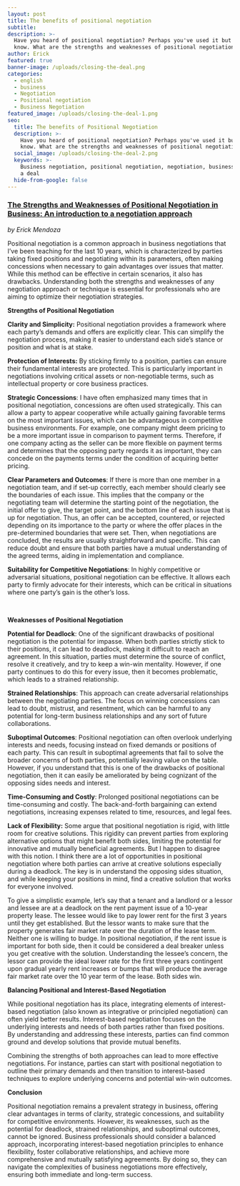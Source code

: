```yaml
---
layout: post
title: The benefits of positional negotiation
subtitle:
description: >-
  Have you heard of positional negotiation? Perhaps you've used it but didn't
  know. What are the strengths and weaknesses of positional negotiation? 
author: Erick
featured: true
banner-image: /uploads/closing-the-deal.png
categories:
  - english
  - business
  - Negotiation
  - Positional negotiation
  - Business Negotiation
featured_image: /uploads/closing-the-deal-1.png
seo:
  title: The benefits of Positional Negotiation
  description: >-
    Have you heard of positional negotiation? Perhaps you've used it but didn't
    know. What are the strengths and weaknesses of positional negotiation? 
  social_image: /uploads/closing-the-deal-2.png
  keywords: >-
    Business negotiation, positional negotiation, negotiation, business,closing
    a deal
  hide-from-google: false
---
```

### **<u>The Strengths and Weaknesses of Positional Negotiation in Business: An introduction to a negotiation approach</u>**

*by Erick Mendoza*

Positional negotiation is a common approach in business negotiations that I’ve been teaching for the last 10 years, which is characterized by parties taking fixed positions and negotiating within its parameters, often making concessions when necessary to gain advantages over issues that matter. While this method can be effective in certain scenarios, it also has drawbacks. Understanding both the strengths and weaknesses of any negotiation approach or technique is essential for professionals who are aiming to optimize their negotiation strategies.

**Strengths of Positional Negotiation**

**Clarity and Simplicity:** Positional negotiation provides a framework where each party’s demands and offers are explicitly clear. This can simplify the negotiation process, making it easier to understand each side’s stance or position and what is at stake.

**Protection of Interests:** By sticking firmly to a position, parties can ensure their fundamental interests are protected. This is particularly important in negotiations involving critical assets or non-negotiable terms, such as intellectual property or core business practices.

**Strategic Concessions**: I have often emphasized many times that in positional negotiation, concessions are often used strategically. This can allow a party to appear cooperative while actually gaining favorable terms on the most important issues, which can be advantageous in competitive business environments. For example, one company might deem pricing to be a more important issue in comparison to payment terms. Therefore, if one company acting as the seller can be more flexible on payment terms and determines that the opposing party regards it as important, they can concede on the payments terms under the condition of acquiring better pricing.

**Clear Parameters and Outcomes**: If there is more than one member in a negotiation team, and if set-up correctly, each member should clearly see the boundaries of each issue. This implies that the company or the negotiating team will determine the starting point of the negotiation, the initial offer to give, the target point, and the bottom line of each issue that is up for negotiation. Thus, an offer can be accepted, countered, or rejected depending on its importance to the party or where the offer places in the pre-determined boundaries that were set. Then, when negotiations are concluded, the results are usually straightforward and specific. This can reduce doubt and ensure that both parties have a mutual understanding of the agreed terms, aiding in implementation and compliance.

**Suitability for Competitive Negotiations**: In highly competitive or adversarial situations, positional negotiation can be effective. It allows each party to firmly advocate for their interests, which can be critical in situations where one party’s gain is the other’s loss.

&nbsp;

**Weaknesses of Positional Negotiation**

**Potential for Deadlock**: One of the significant drawbacks of positional negotiation is the potential for impasse. When both parties strictly stick to their positions, it can lead to deadlock, making it difficult to reach an agreement. In this situation, parties must determine the source of conflict, resolve it creatively, and try to keep a win-win mentality. However, if one party continues to do this for every issue, then it becomes problematic, which leads to a strained relationship.

**Strained Relationships**: This approach can create adversarial relationships between the negotiating parties. The focus on winning concessions can lead to doubt, mistrust, and resentment, which can be harmful to any potential for long-term business relationships and any sort of future collaborations.

**Suboptimal Outcomes**: Positional negotiation can often overlook underlying interests and needs, focusing instead on fixed demands or positions of each party. This can result in suboptimal agreements that fail to solve the broader concerns of both parties, potentially leaving value on the table. However, if you understand that this is one of the drawbacks of positional negotiation, then it can easily be ameliorated by being cognizant of the opposing sides needs and interest.

**Time-Consuming and Costly**: Prolonged positional negotiations can be time-consuming and costly. The back-and-forth bargaining can extend negotiations, increasing expenses related to time, resources, and legal fees.

**Lack of Flexibility:** Some argue that positional negotiation is rigid, with little room for creative solutions. This rigidity can prevent parties from exploring alternative options that might benefit both sides, limiting the potential for innovative and mutually beneficial agreements. But I happen to disagree with this notion. I think there are a lot of opportunities in positional negotiation where both parties can arrive at creative solutions especially during a deadlock. The key is in understand the opposing sides situation, and while keeping your positions in mind, find a creative solution that works for everyone involved.

To give a simplistic example, let’s say that a tenant and a landlord or a lessor and lessee are at a deadlock on the rent payment issue of a 10-year property lease. The lessee would like to pay lower rent for the first 3 years until they get established. But the lessor wants to make sure that the property generates fair market rate over the duration of the lease term. Neither one is willing to budge. In positional negotiation, if the rent issue is important for both side, then it could be considered a deal breaker unless you get creative with the solution. Understanding the lessee’s concern, the lessor can provide the ideal lower rate for the first three years contingent upon gradual yearly rent increases or bumps that will produce the average fair market rate over the 10 year term of the lease. Both sides win.

**Balancing Positional and Interest-Based Negotiation**

While positional negotiation has its place, integrating elements of interest-based negotiation (also known as integrative or principled negotiation) can often yield better results. Interest-based negotiation focuses on the underlying interests and needs of both parties rather than fixed positions. By understanding and addressing these interests, parties can find common ground and develop solutions that provide mutual benefits.

Combining the strengths of both approaches can lead to more effective negotiations. For instance, parties can start with positional negotiation to outline their primary demands and then transition to interest-based techniques to explore underlying concerns and potential win-win outcomes.

**Conclusion**

Positional negotiation remains a prevalent strategy in business, offering clear advantages in terms of clarity, strategic concessions, and suitability for competitive environments. However, its weaknesses, such as the potential for deadlock, strained relationships, and suboptimal outcomes, cannot be ignored. Business professionals should consider a balanced approach, incorporating interest-based negotiation principles to enhance flexibility, foster collaborative relationships, and achieve more comprehensive and mutually satisfying agreements. By doing so, they can navigate the complexities of business negotiations more effectively, ensuring both immediate and long-term success.